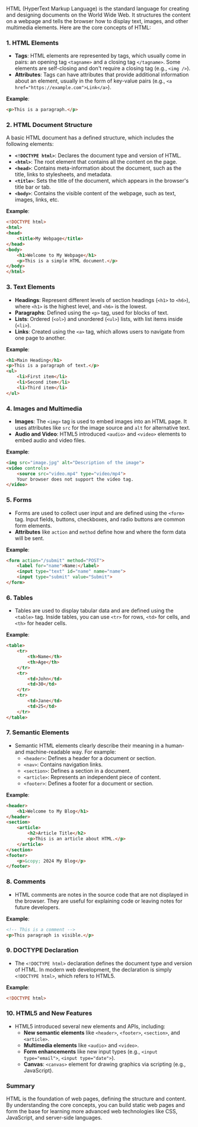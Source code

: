 HTML (HyperText Markup Language) is the standard language for creating and designing documents on the World Wide Web. It structures the content on a webpage and tells the browser how to display text, images, and other multimedia elements. Here are the core concepts of HTML:

### 1. **HTML Elements**
   - **Tags**: HTML elements are represented by tags, which usually come in pairs: an opening tag `<tagname>` and a closing tag `</tagname>`. Some elements are self-closing and don't require a closing tag (e.g., `<img />`).
   - **Attributes**: Tags can have attributes that provide additional information about an element, usually in the form of key-value pairs (e.g., `<a href="https://example.com">Link</a>`).

   **Example**:
   ```html
   <p>This is a paragraph.</p>
   ```

### 2. **HTML Document Structure**
   A basic HTML document has a defined structure, which includes the following elements:
   - **`<!DOCTYPE html>`**: Declares the document type and version of HTML.
   - **`<html>`**: The root element that contains all the content on the page.
   - **`<head>`**: Contains meta-information about the document, such as the title, links to stylesheets, and metadata.
   - **`<title>`**: Sets the title of the document, which appears in the browser's title bar or tab.
   - **`<body>`**: Contains the visible content of the webpage, such as text, images, links, etc.

   **Example**:
   ```html
   <!DOCTYPE html>
   <html>
   <head>
       <title>My Webpage</title>
   </head>
   <body>
       <h1>Welcome to My Webpage</h1>
       <p>This is a simple HTML document.</p>
   </body>
   </html>
   ```

### 3. **Text Elements**
   - **Headings**: Represent different levels of section headings (`<h1>` to `<h6>`), where `<h1>` is the highest level, and `<h6>` is the lowest.
   - **Paragraphs**: Defined using the `<p>` tag, used for blocks of text.
   - **Lists**: Ordered (`<ol>`) and unordered (`<ul>`) lists, with list items inside (`<li>`).
   - **Links**: Created using the `<a>` tag, which allows users to navigate from one page to another.

   **Example**:
   ```html
   <h1>Main Heading</h1>
   <p>This is a paragraph of text.</p>
   <ul>
       <li>First item</li>
       <li>Second item</li>
       <li>Third item</li>
   </ul>
   ```

### 4. **Images and Multimedia**
   - **Images**: The `<img>` tag is used to embed images into an HTML page. It uses attributes like `src` for the image source and `alt` for alternative text.
   - **Audio and Video**: HTML5 introduced `<audio>` and `<video>` elements to embed audio and video files.

   **Example**:
   ```html
   <img src="image.jpg" alt="Description of the image">
   <video controls>
       <source src="video.mp4" type="video/mp4">
       Your browser does not support the video tag.
   </video>
   ```

### 5. **Forms**
   - Forms are used to collect user input and are defined using the `<form>` tag. Input fields, buttons, checkboxes, and radio buttons are common form elements.
   - **Attributes** like `action` and `method` define how and where the form data will be sent.

   **Example**:
   ```html
   <form action="/submit" method="POST">
       <label for="name">Name:</label>
       <input type="text" id="name" name="name">
       <input type="submit" value="Submit">
   </form>
   ```

### 6. **Tables**
   - Tables are used to display tabular data and are defined using the `<table>` tag. Inside tables, you can use `<tr>` for rows, `<td>` for cells, and `<th>` for header cells.

   **Example**:
   ```html
   <table>
       <tr>
           <th>Name</th>
           <th>Age</th>
       </tr>
       <tr>
           <td>John</td>
           <td>30</td>
       </tr>
       <tr>
           <td>Jane</td>
           <td>25</td>
       </tr>
   </table>
   ```

### 7. **Semantic Elements**
   - Semantic HTML elements clearly describe their meaning in a human- and machine-readable way. For example:
     - `<header>`: Defines a header for a document or section.
     - `<nav>`: Contains navigation links.
     - `<section>`: Defines a section in a document.
     - `<article>`: Represents an independent piece of content.
     - `<footer>`: Defines a footer for a document or section.

   **Example**:
   ```html
   <header>
       <h1>Welcome to My Blog</h1>
   </header>
   <section>
       <article>
           <h2>Article Title</h2>
           <p>This is an article about HTML.</p>
       </article>
   </section>
   <footer>
       <p>&copy; 2024 My Blog</p>
   </footer>
   ```

### 8. **Comments**
   - HTML comments are notes in the source code that are not displayed in the browser. They are useful for explaining code or leaving notes for future developers.

   **Example**:
   ```html
   <!-- This is a comment -->
   <p>This paragraph is visible.</p>
   ```

### 9. **DOCTYPE Declaration**
   - The `<!DOCTYPE html>` declaration defines the document type and version of HTML. In modern web development, the declaration is simply `<!DOCTYPE html>`, which refers to HTML5.

   **Example**:
   ```html
   <!DOCTYPE html>
   ```

### 10. **HTML5 and New Features**
   - HTML5 introduced several new elements and APIs, including:
     - **New semantic elements** like `<header>`, `<footer>`, `<section>`, and `<article>`.
     - **Multimedia elements** like `<audio>` and `<video>`.
     - **Form enhancements** like new input types (e.g., `<input type="email">`, `<input type="date">`).
     - **Canvas**: `<canvas>` element for drawing graphics via scripting (e.g., JavaScript).

### Summary
HTML is the foundation of web pages, defining the structure and content. By understanding the core concepts, you can build static web pages and form the base for learning more advanced web technologies like CSS, JavaScript, and server-side languages.